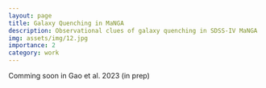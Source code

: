 ```yaml
---
layout: page
title: Galaxy Quenching in MaNGA
description: Observational clues of galaxy quenching in SDSS-IV MaNGA
img: assets/img/12.jpg
importance: 2
category: work
---
```


Comming soon in Gao et al. 2023 (in prep)
